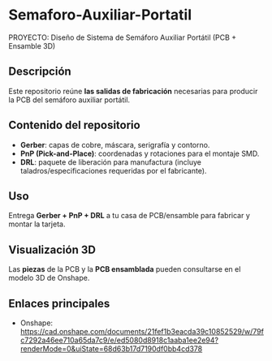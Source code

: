 # Semaforo-Auxiliar-Portatil
PROYECTO: Diseño de Sistema de Semáforo Auxiliar Portátil (PCB + Ensamble 3D)

## Descripción
Este repositorio reúne **las salidas de fabricación** necesarias para producir la PCB del semáforo auxiliar portátil.

## Contenido del repositorio
- **Gerber**: capas de cobre, máscara, serigrafía y contorno.
- **PnP (Pick-and-Place)**: coordenadas y rotaciones para el montaje SMD.
- **DRL**: paquete de liberación para manufactura (incluye taladros/especificaciones requeridas por el fabricante).

## Uso
Entrega **Gerber + PnP + DRL** a tu casa de PCB/ensamble para fabricar y montar la tarjeta.

## Visualización 3D
Las **piezas** de la PCB y la **PCB ensamblada** pueden consultarse en el modelo 3D de Onshape.

## Enlaces principales
- Onshape: https://cad.onshape.com/documents/21fef1b3eacda39c10852529/w/79fc7292a46ee710a65da7c9/e/ed5080d8918c1aaba1ee2e94?renderMode=0&uiState=68d63b17d7190df0bb4cd378
 

